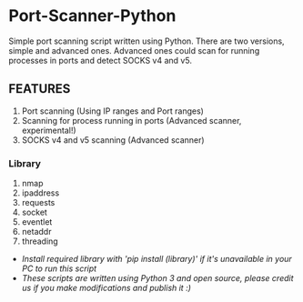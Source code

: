 # Port-Scanner-Python
Simple port scanning script written using Python. There are two versions, simple and advanced ones.
Advanced ones could scan for running processes in ports and detect SOCKS v4 and v5.

## FEATURES
1. Port scanning (Using IP ranges and Port ranges)
2. Scanning for process running in ports (Advanced scanner, experimental!)
3. SOCKS v4 and v5 scanning (Advanced scanner)

### Library
1. nmap
2. ipaddress
3. requests
4. socket
5. eventlet
6. netaddr
7. threading
- *Install required library with 'pip install (library)' if it's unavailable in your PC to run this script*
- *These scripts are written using Python 3 and open source, please credit us if you make modifications and publish it :)*

